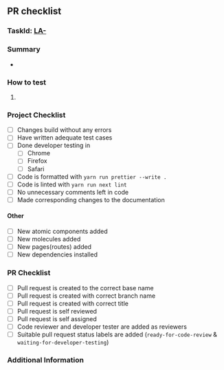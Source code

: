 ## PR checklist

### TaskId: [LA-]()

### Summary

-

### How to test

1.

### Project Checklist

- [ ] Changes build without any errors
- [ ] Have written adequate test cases
- [ ] Done developer testing in
  - [ ] Chrome
  - [ ] Firefox
  - [ ] Safari
- [ ] Code is formatted with `yarn run prettier --write .`
- [ ] Code is linted with `yarn run next lint`
- [ ] No unnecessary comments left in code
- [ ] Made corresponding changes to the documentation

#### Other

- [ ] New atomic components added
- [ ] New molecules added
- [ ] New pages(routes) added
- [ ] New dependencies installed

### PR Checklist

- [ ] Pull request is created to the correct base name
- [ ] Pull request is created with correct branch name
- [ ] Pull request is created with correct title
- [ ] Pull request is self reviewed
- [ ] Pull request is self assigned
- [ ] Code reviewer and developer tester are added as reviewers
- [ ] Suitable pull request status labels are added (`ready-for-code-review` & `waiting-for-developer-testing`)

### Additional Information
